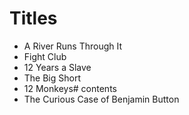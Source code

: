 # Titles

- A River Runs Through It
- Fight Club
- 12 Years a Slave
- The Big Short
- 12 Monkeys# contents
- The Curious Case of Benjamin Button
